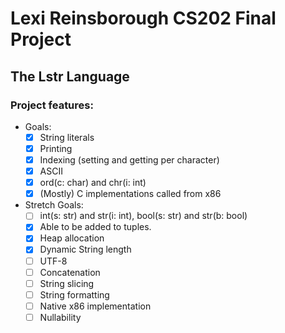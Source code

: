 # Lexi Reinsborough CS202 Final Project
## The Lstr Language

### Project features:
  - Goals:
    - [x] String literals
    - [x] Printing
    - [x] Indexing (setting and getting per character)
    - [x] ASCII
    - [x] ord(c: char) and chr(i: int)
    - [x] (Mostly) C implementations called from x86 
  - Stretch Goals:
    - [ ] int(s: str) and str(i: int), bool(s: str) and str(b: bool)
    - [x] Able to be added to tuples.
    - [x] Heap allocation
    - [x] Dynamic String length
    - [ ] UTF-8
    - [ ] Concatenation
    - [ ] String slicing
    - [ ] String formatting
    - [ ] Native x86 implementation
    - [ ] Nullability